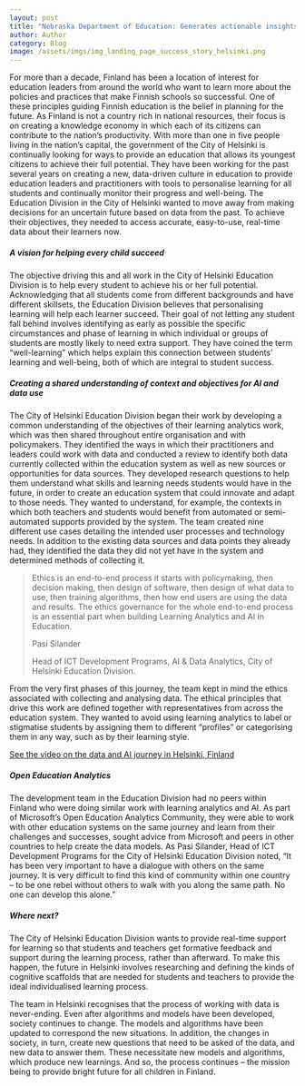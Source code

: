 ```yaml
---
layout: post
title: "Nebraska Department of Education: Generates actionable insights with Microsoft Azure to support equitable outcomes for students" 
author: Author
category: Blog
image: /assets/imgs/img_landing_page_success_story_helsinki.png
---
```


For more than a decade, Finland has been a location of 
interest for education leaders from around the world who want 
to learn more about the policies and practices that make Finnish 
schools so successful. One of these principles guiding Finnish education 
is the belief in planning for the future. As Finland is not a country rich in 
national resources, their focus is on creating a knowledge economy in which each 
of its citizens can contribute to the nation’s productivity. 
With more than one in five people living in the nation’s capital, 
the government of the City of Helsinki is continually looking for ways to 
provide an education that allows its youngest citizens to achieve their full 
potential. They have been working for the past several years on creating a new, 
data-driven culture in education to provide education leaders and practitioners 
with tools to personalise learning for all students and continually monitor 
their progress and well-being. The Education Division in the City of Helsinki 
wanted to move away from making decisions for an uncertain future based on 
data from the past. To achieve their objectives, they needed to access accurate, 
easy-to-use, real-time data about their learners now. 

##### A vision for helping every child succeed

The objective driving this and all work in the City of Helsinki Education Division is to help every 
student to achieve his or her full potential. 
Acknowledging that all students come from different backgrounds 
and have different skillsets, the Education Division believes that 
personalising learning will help each learner succeed. 
Their goal of not letting any student fall behind involves identifying as 
early as possible the specific circumstances and phase of learning in 
which individual or groups of students are mostly likely to need extra support. 
They have coined the term “well-learning” which helps explain this connection 
between students’ learning and well-being, both of which are integral to student 
success.

##### Creating a shared understanding of context and objectives for AI and data use

The City of Helsinki Education Division began their work by developing a common 
understanding of the objectives of their learning analytics work, 
which was then shared throughout entire organisation and with policymakers. 
They identified the ways in which their practitioners and leaders could work 
with data and conducted a review to identify both data currently collected 
within the education system as well as new sources or opportunities for data 
sources. 
They developed research questions to help them 
understand what skills and learning needs students would have in the future, 
in order to create an education system that could innovate and adapt to those needs. 
They wanted to understand, for example, the contexts in which both teachers and students would benefit 
from automated or semi-automated supports provided by the system. The team created nine different use cases detailing the intended user processes and technology needs. In addition to the existing data sources and data points they already had, they identified the data they did not yet have in the system and determined methods of collecting it.  


>Ethics is an end-to-end process it starts with policymaking, then decision making, then design of software, then design of what data to use, then training algorithms, then how end users are using the data and results. The ethics governance for the whole end-to-end process is an essential part when building Learning Analytics and AI in Education.
>
>Pasi Silander
>
>Head of ICT Development Programs, AI & Data Analytics, City of Helsinki Education Division.


From the very first phases of this journey, the team kept in mind the ethics associated with collecting and analysing data. The ethical principles that drive this work are defined 
together with representatives from across the education system. They wanted to avoid using learning analytics to label or stigmatise students by assigning them to different “profiles” 
or categorising them in any way, such as by their learning style. 



[See the video on the data and AI journey in Helsinki, Finland](https://www.youtube.com/watch?v=dAbEfG4XdFA)   


##### Open Education Analytics 

The development team in the Education Division had no peers within Finland who were doing similar work with learning analytics and AI. 
As part of Microsoft’s Open Education Analytics Community, they were able to work with other education systems on the same journey and 
learn from their challenges and successes, sought advice from Microsoft and peers in other countries to help create the data models. 
As Pasi Silander, Head of ICT Development Programs for the City of Helsinki Education Division noted, “It has been very important to 
have a dialogue with others on the same journey. It is very difficult to find this kind of community within one country – to be one rebel without others to walk with you along the same path. No one can develop this alone.” 


##### Where next?

The City of Helsinki Education Division wants to provide real-time support for learning so that students and teachers get formative feedback and support during the learning process, rather than afterward.  To make this happen, the future in Helsinki involves researching and defining the kinds of cognitive scaffolds that are needed for students and teachers to provide the ideal individualised learning process.  

The team in Helsinki recognises that the process of working with data is never-ending. Even after algorithms and models have been developed, society continues to change. The models and algorithms have been updated to correspond the new situations. In addition, the changes in society, in turn, create new questions that need to be asked of the data, and new data to answer them. These necessitate new models and algorithms, which produce new learnings. And so, the process continues – the mission being to provide bright future for all children in Finland.  
 
